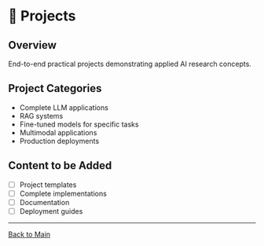 # 💼 Projects

## Overview

End-to-end practical projects demonstrating applied AI research concepts.

## Project Categories

- Complete LLM applications
- RAG systems
- Fine-tuned models for specific tasks
- Multimodal applications
- Production deployments

## Content to be Added

- [ ] Project templates
- [ ] Complete implementations
- [ ] Documentation
- [ ] Deployment guides

---

[Back to Main](../README.md)
